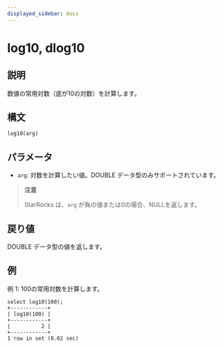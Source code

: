 ```yaml
---
displayed_sidebar: docs
---
```


# log10, dlog10

## 説明

数値の常用対数（底が10の対数）を計算します。

## 構文

```SQL
log10(arg)
```

## パラメータ

- `arg`: 対数を計算したい値。DOUBLE データ型のみサポートされています。

> **注意**
>
> StarRocks は、`arg` が負の値または0の場合、NULLを返します。

## 戻り値

DOUBLE データ型の値を返します。

## 例

例 1: 100の常用対数を計算します。

```Plain
select log10(100);
+------------+
| log10(100) |
+------------+
|          2 |
+------------+
1 row in set (0.02 sec)
```